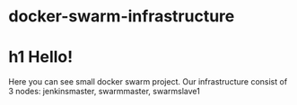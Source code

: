 # docker-swarm-infrastructure

# h1 Hello!

Here you can see small docker swarm project. Our infrastructure consist of 3 nodes: jenkinsmaster, swarmmaster, swarmslave1
